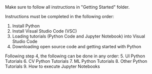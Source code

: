 Make sure to follow all instructions in "Getting Started" folder. 

Instructions must be completed in the following order:
  1. Install Python
  2. Install Visual Studio Code (VSC)
  3. Loading tutorials (Python Code and Jupyter Notebook) into Visual Studio Code
  4. Downloading open source code and getting started with Python

Following step 4, the following can be done in any order:
  5. UI Python Tutorials
  6. CV Python Tutorials
  7. ML Python Tutorials
  8. Other Python Tutorials
  9. How to execute Jupyter Notebooks
  
